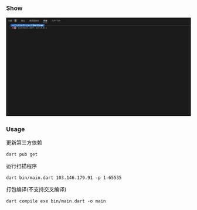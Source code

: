 ### Show

![cmd](./image/cmd.gif)

### Usage

更新第三方依赖

```
dart pub get
```

运行扫描程序

```
dart bin/main.dart 103.146.179.91 -p 1-65535
```

打包编译(不支持交叉编译)

```
dart compile exe bin/main.dart -o main
```
